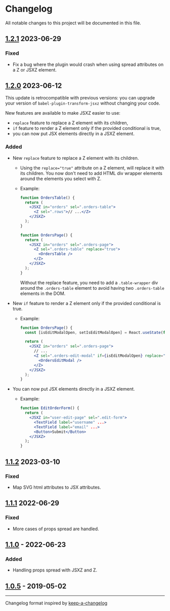 # Changelog

All notable changes to this project will be documented in this file.

## [1.2.1] 2023-06-29

### Fixed

- Fix a bug where the plugin would crash when using spread attributes on a Z or JSXZ element.

## [1.2.0] 2023-06-12

This update is retrocompatible with previous versions: you can upgrade your version of `babel-plugin-transform-jsxz` without changing your code.

New features are available to make JSXZ easier to use:
- `replace` feature to replace a Z element with its children,
- `if` feature to render a Z element only if the provided conditional is true,
- you can now put JSX elements directly in a JSXZ element.

### Added

- New `replace` feature to replace a Z element with its children.

  - Using the `replace="true"` attribute on a Z element, will replace it with its children. You now don't need to add HTML div wrapper elements around the elements you select with Z.
  - Example:

    ```jsx
    function OrdersTable() {
      return (
        <JSXZ in="orders" sel=".orders-table">
          <Z sel=".rows">// ...</Z>
        </JSXZ>
      );
    }

    function OrdersPage() {
      return (
        <JSXZ in="orders" sel=".orders-page">
          <Z sel=".orders-table" replace="true">
            <OrdersTable />
          </Z>
        </JSXZ>
      );
    }
    ```

    Without the replace feature, you need to add a `.table-wrapper` div around the `.orders-table` element to avoid having two `.orders-table` elements in the DOM.

- New `if` feature to render a Z element only if the provided conditional is true.

  - Example:

    ```jsx
    function OrdersPage() {
      const [isEditModalOpen, setIsEditModalOpen] = React.useState(false);

      return (
        <JSXZ in="orders" sel=".orders-page">
          // ...
          <Z sel=".orders-edit-modal" if={isEditModalOpen} replace="true">
            <OrdersEditModal />
          </Z>
        </JSXZ>
      );
    }
    ```

- You can now put JSX elements directly in a JSXZ element.
  - Example:
    ```jsx
    function EditOrderForm() {
      return (
        <JSXZ in="user-edit-page" sel=".edit-form">
          <TextField label="username" ...>
          <TextField label="email" ...>
          <Button>Submit</Button>
        </JSXZ>
      );
    }
    ```

## [1.1.2] 2023-03-10

### Fixed

- Map SVG html attributes to JSX attributes.

## [1.1.1] 2022-06-29

### Fixed

- More cases of props spread are handled.

## [1.1.0] - 2022-06-23

### Added

- Handling props spread with JSXZ and Z.

## [1.0.5] - 2019-05-02

---

Changelog format inspired by [keep-a-changelog]

[keep-a-changelog]: https://github.com/olivierlacan/keep-a-changelog
[unreleased]: https://github.com/kbrw/babel-plugin-transform-jsxz/compare/v1.2.1...HEAD
[1.2.1]: https://github.com/kbrw/babel-plugin-transform-jsxz/compare/v1.2.0...v1.2.1
[1.2.0]: https://github.com/kbrw/babel-plugin-transform-jsxz/compare/v1.1.2...v1.2.0
[1.1.2]: https://github.com/kbrw/babel-plugin-transform-jsxz/compare/v1.1.1...v1.1.2
[1.1.1]: https://github.com/kbrw/babel-plugin-transform-jsxz/compare/v1.1.0...v1.1.1
[1.1.0]: https://github.com/kbrw/babel-plugin-transform-jsxz/compare/v1.0.5...v1.1.0
[1.0.5]: https://github.com/kbrw/babel-plugin-transform-jsxz/compare/v0.0.0...v1.0.5
